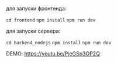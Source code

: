 для запуски фронтенда:

`cd frontend`
`npm install`
`npm run dev`

для запуски сервера:

`cd backend_nodejs`
`npm install`
`npm run dev`

DEMO: https://youtu.be/PjeGSp3OP2Q
